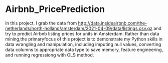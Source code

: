 # Airbnb_PricePrediction

In this project, I grab the data from http://data.insideairbnb.com/the-netherlands/north-holland/amsterdam/2021-04-09/data/listings.csv.gz and try to predict Airbnb listing prices for units in Amsterdam. Rather than data mining,the primaryfocus of this project is to demonstrate my Python skills in data wrangling and manipulation, including imputing null values, converting data columns to appropriate data type to save memory, feature engineering, and running regressiong with OLS method.